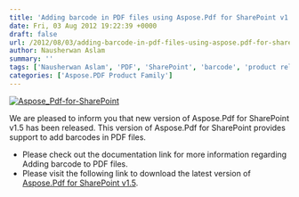 ```yaml
---
title: 'Adding barcode in PDF files using Aspose.Pdf for SharePoint v1.5'
date: Fri, 03 Aug 2012 19:22:39 +0000
draft: false
url: /2012/08/03/adding-barcode-in-pdf-files-using-aspose.pdf-for-sharepoint-v1.5/
author: Nausherwan Aslam
summary: ''
tags: ['Nausherwan Aslam', 'PDF', 'SharePoint', 'barcode', 'product release']
categories: ['Aspose.PDF Product Family']
---
```


[![][1]](https://blog.aspose.com/wp-content/uploads/sites/2/2012/03/Aspose_Pdf-for-SharePoint1.png)

We are pleased to inform you that new version of Aspose.Pdf for SharePoint v1.5 has been released. This version of Aspose.Pdf for SharePoint provides support to add barcodes in PDF files.

*   Please check out the documentation link for more information regarding Adding barcode to PDF files.
*   Please visit the following link to download the latest version of [Aspose.Pdf for SharePoint v1.5][2].




[1]: https://blog.aspose.com/wp-content/uploads/sites/2/2012/03/Aspose_Pdf-for-SharePoint1.png "Aspose_Pdf-for-SharePoint"
[2]: http://www.aspose.com/community/files/73/sharepoint-components/aspose.pdf-for-sharepoint/entry401642.aspx




